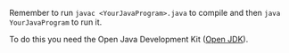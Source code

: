 Remember to run `javac <YourJavaProgram>.java` to compile and then `java YourJavaProgram` to run it. 

To do this you need the Open Java Development Kit ([Open JDK](https://openjdk.java.net/)).